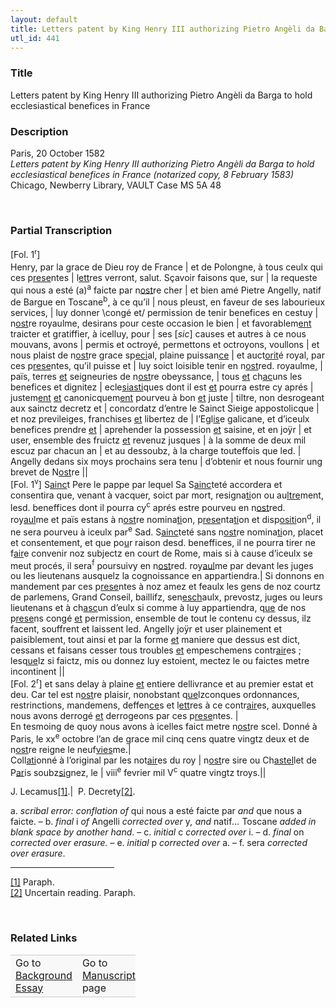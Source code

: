 ```yaml
---  
layout: default  
title: Letters patent by King Henry III authorizing Pietro Angèli da Barga to hold ecclesiastical benefices in France  
utl_id: 441
---
```


### Title

Letters patent by King Henry III authorizing Pietro Angèli da Barga to hold ecclesiastical benefices in France

### Description

<p>Paris, 20 October 1582<br /><em>Letters patent by King Henry III authorizing Pietro Angèli da Barga to hold ecclesiastical benefices in France (notarized copy, 8 February 1583) </em><br />
Chicago, Newberry Library, VAULT Case MS 5A 48</p>
<p> </p>


### Partial Transcription

<p><span style="line-height: 20.8px;">[Fol. 1</span><sup><span style="font-size: 10.8333px; line-height: 17.3333px;">r</span></sup><span style="line-height: 20.8px;">] </span><br />
Henry, par la grace de Dieu roy de France | et de Polongne, à tous ceulx qui ces p<u>rese</u>ntes | l<u>ett</u>res verront, salut. Sçavoir faisons que, sur | la requeste qui nous a esté (a)<sup>a</sup> faicte par n<u>ost</u>re cher | et bien amé Pietre Angelly, natif de Bargue en Toscane<sup>b</sup>, à ce qu’il | nous pleust, en faveur de ses labourieux services, | luy donner \congé et/ permission de tenir benefices en cestuy | n<u>ost</u>re royaulme, desirans pour ceste occasion le bien | et favorablem<u>ent</u> traicter et gratiffier, à icelluy, pour | ses [<em>sic</em>] causes et autres à ce nous mouvans, avons | permis et octroyé, permettons et octroyons, voullons | et nous plaist de n<u>ost</u>re grace sp<u>eci</u>al, plaine puissan<u>ce</u> | et auct<u>orit</u>é royal, par ces p<u>rese</u>ntes, qu’il puisse et | luy soict loisible tenir en n<u>ost</u>red. royaulme, | païs, terres <u>et</u> seigneuries de n<u>ost</u>re obeyssance, | tous <u>et</u> ch<u>ac</u>uns les benefices et dignitez | ecle<u>siasti</u>ques dont il est <u>et</u> pourra estre cy aprés | justem<u>ent</u> <u>et</u> canonicquem<u>ent</u> pourveu à bon <u>et</u> juste | tiltre, non desrogeant aux sainctz decretz et | concordatz d’entre le Sainct Sieige appostolicque | et noz previleiges, franchises <u>et</u> libertez de | l’Egl<u>is</u>e galicane, et d’iceulx benefices prendre <u>et</u> | aprehender la possession <u>et</u> saisine, et en joÿr | et user, ensemble des fruictz <u>et</u> revenuz jusques | à la somme de deux mil escuz par chacun an | et au dessoubz, à la charge touteffois que led. | Angelly dedans six moys prochains sera tenu | d’obtenir et nous fournir ung brevet de N<u>ost</u>re ||<br />
[Fol. 1<sup>v</sup>] S<u>ainc</u>t Pere le pappe par lequel Sa S<u>ainc</u>teté accordera et consentira que, venant à vacquer, soict par mort, resigna<u>ti</u>on ou au<u>ltre</u>ment, lesd. beneffices dont il pourra cy<sup>c</sup> aprés estre pourveu en n<u>ost</u>red. roy<u>aul</u>me et païs estans à n<u>ost</u>re nomina<u>ti</u>on, p<u>rese</u>nta<u>ti</u>on et disp<u>ositi</u>on<sup>d</sup>, il ne sera pourveu à iceulx par<sup>e</sup> Sad. S<u>ainc</u>teté sans n<u>ost</u>re nomina<u>ti</u>on, placet et consentement, et que po<u>u</u>r raison desd. beneffices, il ne pourra tirer ne f<u>air</u>e convenir noz subjectz en court de Rome, mais si à cause d’iceulx se meut procés, il sera<sup>f</sup> poursuivy en n<u>ost</u>red. roy<u>aul</u>me par devant les juges ou les lieutenans ausquelz la cognoissance en appartiendra.| Si donnons en mandement par ces p<u>rese</u>ntes à noz amez et feaulx les gens de noz courtz de parlemens, Grand Conseil, baillifz, sen<u>esch</u>aulx, prevostz, juges ou leurs lieutenans et à ch<u>asc</u>un d’eulx si comme à luy appartiendra, q<u>ue</u> de nos p<u>rese</u>ns congé <u>et</u> permission, ensemble de tout le contenu cy dessus, ilz facent, souffrent et laissent led. Angelly joÿr et user plainement et paisiblement, tout ainsi et par la forme <u>et</u> maniere que dessus est dict, cessans et faisans cesser tous troubles <u>et</u> empeschemens contr<u>air</u>es ; lesq<u>ue</u>lz si faictz, mis ou donnez luy estoient, mectez le ou faictes metre incontinent ||<br />
[Fol. 2<sup>r</sup>] et sans delay à plaine <u>et</u> entiere dellivrance et au premier estat et deu. Car tel est n<u>ost</u>re plaisir, nonobstant q<u>ue</u>lzconques ordonnances, restrinctions, mandemens, deffen<u>ce</u>s et l<u>ett</u>res à ce contr<u>air</u>es, auxquelles nous avons derrogé <u>et</u> derrogeons par ces p<u>rese</u>ntes. |<br />
En tesmoing de quoy nous avons à icelles faict metre n<u>ost</u>re scel. Donné à Paris, le xx<sup>e</sup> octobre l’an de grace mil cinq cens quatre vingtz deux et de n<u>ost</u>re reigne le neuf<u>vies</u>me.|<br />
Coll<u>ati</u>onné à l’original par les not<u>air</u>es du roy | n<u>ost</u>re sire ou Ch<u>astel</u>let de P<u>ar</u>is soubz<u>sig</u>nez, le | viii<sup>e</sup> fevrier mil V<sup>c</sup> quatre vingtz troys.||</p>
<p>J. Lecamus<a href="#_ftn1" name="_ftnref1" title="" id="_ftnref1">[1]</a>.|  P. Decrety<a href="#_ftn2" name="_ftnref2" title="" id="_ftnref2">[2]</a>.</p>
<p>a. <em>scribal error: conflation of</em> qui nous a esté faicte par <em>and</em> que nous a faicte. – b. <em>final</em> i <em>of</em> Angelli <em>corrected over</em> y<em>, and</em> natif<em>… </em>Toscane <em>added in blank space by another hand</em>. – c. <em>initial</em> c <em>corrected over</em> i. – d. <em>final</em> on <em>corrected over erasure.</em> – e. <em>initial</em> p <em>corrected over</em> a. – f. sera <em>corrected over erasure</em>.</p>
<hr align="left" size="1" width="33%" /><div><a href="#_ftnref1" name="_ftn1" title="" id="_ftn1">[1]</a> Paraph.<br /><a href="#_ftnref2" name="_ftn2" title="" id="_ftn2">[2]</a> Uncertain reading. Paraph.
<p> </p>
</div>


### Related Links

<table border="0.5" cellpadding="1" cellspacing="1" style="width: 200px; background-color:#F8F8F8;">
    <tbody style="border-color:#ccc">
        <tr style="border-color:#ccc">
            <td>Go to <a href="https://centerfordigitalhumanities.github.io/Newberry-French-paleography/_background_essay/441" target="_blank">Background Essay</a></td>
            <td>Go to <a href="https://centerfordigitalhumanities.github.io/Newberry-French-paleography/www/record.html?id=441" target="_blank">Manuscript</a> page</td>
        </tr>
    </tbody>
</table>